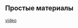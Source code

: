 ## Простые материалы

[video](https://player.softculture.cc/embed/online/ISB/ISB_1.18.12_L8-1_Materials)